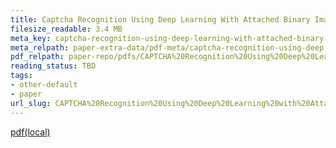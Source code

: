 ```yaml
---
title: Captcha Recognition Using Deep Learning With Attached Binary Images
filesize_readable: 3.4 MB
meta_key: captcha-recognition-using-deep-learning-with-attached-binary-images
meta_relpath: paper-extra-data/pdf-meta/captcha-recognition-using-deep-learning-with-attached-binary-images.yaml
pdf_relpath: paper-repo/pdfs/CAPTCHA%20Recognition%20Using%20Deep%20Learning%20with%20Attached%20Binary%20Images.pdf
reading_status: TBD
tags:
- other-default
- paper
url_slug: CAPTCHA%20Recognition%20Using%20Deep%20Learning%20with%20Attached%20Binary%20Images
---
```


[pdf(local)](../../paper-repo/pdfs/CAPTCHA%20Recognition%20Using%20Deep%20Learning%20with%20Attached%20Binary%20Images.pdf)
